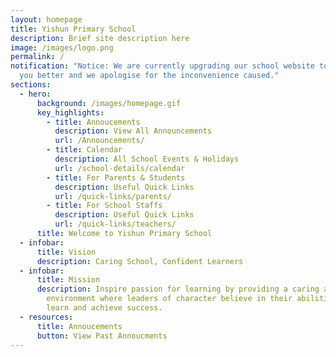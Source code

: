 ```yaml
---
layout: homepage
title: Yishun Primary School
description: Brief site description here
image: /images/logo.png
permalink: /
notification: "Notice: We are currently upgrading our school website to serve
  you better and we apologise for the inconvenience caused."
sections:
  - hero:
      background: /images/homepage.gif
      key_highlights:
        - title: Annoucements
          description: View All Announcements
          url: /Announcements/
        - title: Calendar
          description: All School Events & Holidays
          url: /school-details/calendar
        - title: For Parents & Students
          description: Useful Quick Links
          url: /quick-links/parents/
        - title: For School Staffs
          description: Useful Quick Links
          url: /quick-links/teachers/
      title: Welcome to Yishun Primary School
  - infobar:
      title: Vision
      description: Caring School, Confident Learners
  - infobar:
      title: Mission
      description: Inspire passion for learning by providing a caring and nurturing
        environment where leaders of character believe in their abilities to
        learn and achieve success.
  - resources:
      title: Annoucements
      button: View Past Annoucments
---
```

